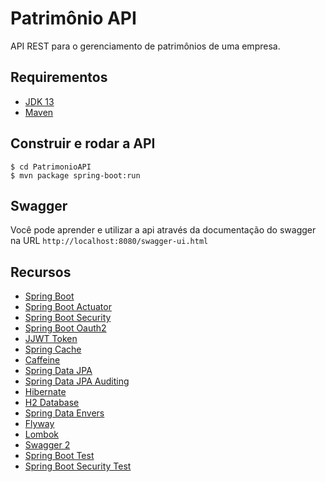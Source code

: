 # Patrimônio API
API REST para o gerenciamento de patrimônios de uma empresa. 

## Requirementos
 - [JDK 13](https://www.oracle.com/java/technologies/javase-jdk13-downloads.html)
 - [Maven](https://maven.apache.org/download.cgi)

## Construir e rodar a API
```
$ cd PatrimonioAPI
$ mvn package spring-boot:run
```

## Swagger
Você pode aprender e utilizar a api através da documentação do swagger na URL `http://localhost:8080/swagger-ui.html`

## Recursos
 - [Spring Boot](https://spring.io/projects/spring-boot)
 - [Spring Boot Actuator](https://spring.io/guides/gs/actuator-service)
 - [Spring Boot Security](https://spring.io/guides/gs/securing-web)
 - [Spring Boot Oauth2](https://spring.io/guides/tutorials/spring-boot-oauth2)
 - [JJWT Token](https://java.jsonwebtoken.io)
 - [Spring Cache](https://spring.io/guides/gs/caching)
 - [Caffeine](https://www.caffeine.tv)
 - [Spring Data JPA](https://spring.io/guides/gs/accessing-data-jpa)
 - [Spring Data JPA Auditing](https://docs.spring.io/spring-data/jpa/docs/current/reference/html/#auditing)
 - [Hibernate](https://hibernate.org)
 - [H2 Database](http://www.h2database.com/html/main.html)
 - [Spring Data Envers](https://spring.io/projects/spring-data-envers)
 - [Flyway](https://flywaydb.org/getstarted/java)
 - [Lombok](https://projectlombok.org)
 - [Swagger 2](https://springfox.github.io/springfox/docs/current)
 - [Spring Boot Test](https://spring.io/guides/gs/testing-web)
 - [Spring Boot Security Test](https://docs.spring.io/spring-security/site/docs/current/reference/html5)
